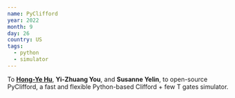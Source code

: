 ```yaml
---
name: PyClifford
year: 2022
month: 9
day: 26
country: US
tags:
  - python
  - simulator
---
```

To **[Hong-Ye Hu](https://twitter.com/hongyehu1)**, **Yi-Zhuang You**, and **Susanne Yelin**, to open-source PyClifford, a fast and flexible Python-based Clifford + few T gates simulator.
